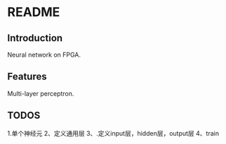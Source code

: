 # README

## Introduction

Neural network on FPGA.

## Features

Multi-layer perceptron.

## TODOS

1.单个神经元
2、定义通用层
3、.定义input层，hidden层，output层
4、train